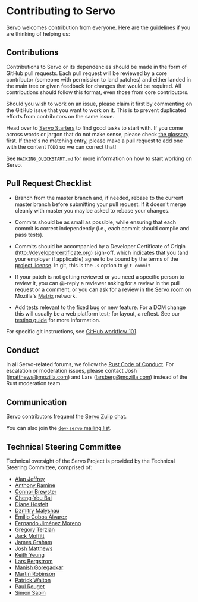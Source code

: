 # Contributing to Servo

Servo welcomes contribution from everyone. Here are the guidelines if you are
thinking of helping us:


## Contributions

Contributions to Servo or its dependencies should be made in the form of GitHub
pull requests. Each pull request will be reviewed by a core contributor
(someone with permission to land patches) and either landed in the main tree or
given feedback for changes that would be required. All contributions should
follow this format, even those from core contributors.

Should you wish to work on an issue, please claim it first by commenting on
the GitHub issue that you want to work on it. This is to prevent duplicated
efforts from contributors on the same issue.

Head over to [Servo Starters](https://starters.servo.org/) to find
good tasks to start with. If you come across words or jargon that do not make
sense, please check [the glossary](docs/glossary.md) first. If there's no
matching entry, please make a pull request to add one with the content `TODO`
so we can correct that!

See [`HACKING_QUICKSTART.md`](docs/HACKING_QUICKSTART.md) for more information
on how to start working on Servo.

## Pull Request Checklist

- Branch from the master branch and, if needed, rebase to the current master
  branch before submitting your pull request. If it doesn't merge cleanly with
  master you may be asked to rebase your changes.

- Commits should be as small as possible, while ensuring that each commit is
  correct independently (i.e., each commit should compile and pass tests). 

- Commits should be accompanied by a Developer Certificate of Origin
  (http://developercertificate.org) sign-off, which indicates that you (and
  your employer if applicable) agree to be bound by the terms of the
  [project license](LICENSE.md). In git, this is the `-s` option to `git commit`

- If your patch is not getting reviewed or you need a specific person to review
  it, you can @-reply a reviewer asking for a review in the pull request or a
  comment, or you can ask for a review in [the Servo room](https://chat.mozilla.org/#/room/#servo:mozilla.org) on Mozilla's [Matrix](https://wiki.mozilla.org/Matrix) network.

- Add tests relevant to the fixed bug or new feature.  For a DOM change this
  will usually be a web platform test; for layout, a reftest.  See our [testing
  guide](https://github.com/servo/servo/wiki/Testing) for more information.

For specific git instructions, see [GitHub workflow 101](https://github.com/servo/servo/wiki/Github-workflow).

## Conduct

In all Servo-related forums, we follow the [Rust Code of Conduct](https://www.rust-lang.org/policies/code-of-conduct). For escalation or moderation issues, please contact Josh (jmatthews@mozilla.com) and Lars (larsberg@mozilla.com) instead of the Rust moderation team.


## Communication

Servo contributors frequent the [Servo Zulip chat](https://servo.zulipchat.com/).

You can also join the [`dev-servo` mailing list](https://lists.mozilla.org/listinfo/dev-servo).

## Technical Steering Committee

Technical oversight of the Servo Project is provided by the Technical Steering Committee,
comprised of:

- [Alan Jeffrey](https://github.com/asajeffrey)
- [Anthony Ramine](https://github.com/nox)
- [Connor Brewster](https://github.com/cbrewster)
- [Cheng-You Bai](https://github.com/cybai)
- [Diane Hosfelt](https://github.com/avadacatavra)
- [Dzmitry Malyshau](https://github.com/kvark)
- [Emilio Cobos Álvarez](https://github.com/emilio)
- [Fernando Jiménez Moreno](https://github.com/ferjm)
- [Gregory Terzian](https://github.com/gterzian)
- [Jack Moffitt](https://github.com/metajack)
- [James Graham](https://github.com/jgraham)
- [Josh Matthews](https://github.com/jdm)
- [Keith Yeung](https://github.com/KiChjang)
- [Lars Bergstrom](https://github.com/larsbergstrom)
- [Manish Goregaokar](https://github.com/Manishearth)
- [Martin Robinson](https://github.com/mrobinson)
- [Patrick Walton](https://github.com/pcwalton)
- [Paul Rouget](https://github.com/paulrouget)
- [Simon Sapin](https://github.com/SimonSapin)
